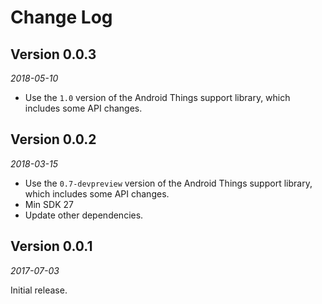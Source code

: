 Change Log
==========

## Version 0.0.3

_2018-05-10_

 *  Use the `1.0` version of the Android Things support library, which includes some API changes.


## Version 0.0.2

_2018-03-15_

 *  Use the `0.7-devpreview` version of the Android Things support library, which includes some API changes.
 *  Min SDK 27
 *  Update other dependencies.


## Version 0.0.1

_2017-07-03_

Initial release.
